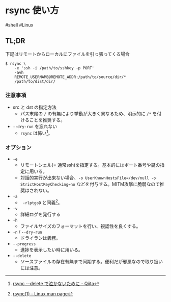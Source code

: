 # rsync 使い方
#shell #Linux 

## TL;DR

下記はリモートからローカルにファイルを引っ張ってくる場合

```shell
$ rsync \
    -e 'ssh -i /path/to/sshkey -p PORT'
    -avh
    REMOTE_USERNAME@REMOTE_ADDR:/path/to/source/dir/*
    /path/to/dist/dir/
```

### 注意事項

- src と dst の指定方法
    - パス末尾の `/` の有無により挙動が大きく異なるため、明示的に `/*` を付けることを推奨する。
- `--dry-run` を忘れない
    - `rsync` は怖い[^rsync-delete]。

### オプション

- `-e`
    - リモートシェル(= 通常ssh)を指定する。基本的にはポート番号や鍵の指定に用いる。
    - 対話的実行が出来ない場合、`-o UserKnownHostsFile=/dev/null -o StrictHostKeyChecking=no` などを付与する。MITM攻撃に脆弱なので推奨はされない。
- `-a`
    - `	-rlptgoD` と同義[^man-rsync]。
- `-v`
    - 詳細ログを発行する
- `-h`
    - ファイルサイズのフォーマットを行い、視認性を良くする。
- `-n` / `--dry-run`
    - ドライランは義務。
- `--progress`
    - 進捗を表示したい時に用いる。
- `--delete`
    - ソースファイルの存在有無まで同期する。便利だが邪悪なので取り扱いには注意。

[^man-rsync]: [rsync(1) - Linux man page](https://linux.die.net/man/1/rsync)
[^rsync-delete]: [rsync --delete で泣かないために - Qiita](https://qiita.com/QUANON/items/2953c52df7f65f2ecee5)
